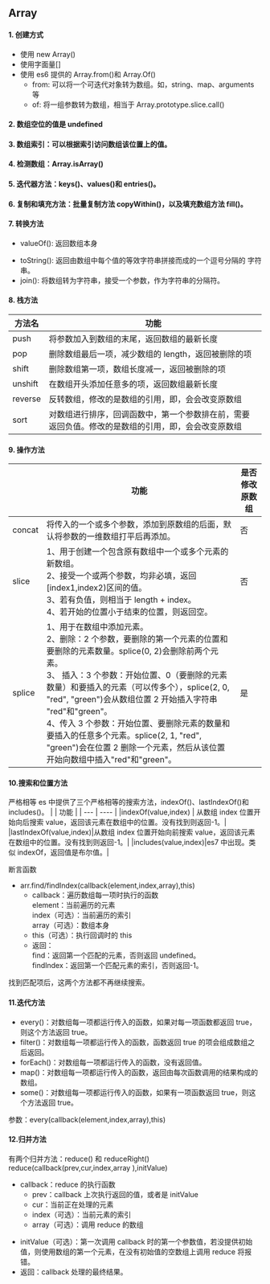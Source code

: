 ## Array

#### 1. 创建方式

- 使用 new Array()
- 使用字面量[]
- 使用 es6 提供的 Array.from()和 Array.Of()
  - from: 可以将一个可迭代对象转为数组。如，string、map、arguments 等
  * of: 将一组参数转为数组，相当于 Array.prototype.slice.call()

#### 2. 数组空位的值是 undefined

#### 3. 数组索引：可以根据索引访问数组该位置上的值。

#### 4. 检测数组：Array.isArray()

#### 5. 迭代器方法：keys()、values()和 entries()。

#### 6. 复制和填充方法：批量复制方法 copyWithin()，以及填充数组方法 fill()。

#### 7. 转换方法

- valueOf(): 返回数组本身

* toString(): 返回由数组中每个值的等效字符串拼接而成的一个逗号分隔的
  字符串。
* join(): 将数组转为字符串，接受一个参数，作为字符串的分隔符。

#### 8. 栈方法

| 方法名  | 功能                                                                                               |
| ------- | -------------------------------------------------------------------------------------------------- |
| push    | 将参数加入到数组的末尾，返回数组的最新长度                                                         |
| pop     | 删除数组最后一项，减少数组的 length，返回被删除的项                                                |
| shift   | 删除数组第一项，数组长度减一，返回被删除的项                                                       |
| unshift | 在数组开头添加任意多的项，返回数组最新长度                                                         |
| reverse | 反转数组，修改的是数组的引用，即，会会改变原数组                                                   |
| sort    | 对数组进行排序，回调函数中，第一个参数排在前，需要返回负值。修改的是数组的引用，即，会会改变原数组 |

#### 9. 操作方法

|        | 功能                                                                                                                                                                                                                                                                                                                                                                                                                                                                       | 是否修改原数组 |
| ------ | -------------------------------------------------------------------------------------------------------------------------------------------------------------------------------------------------------------------------------------------------------------------------------------------------------------------------------------------------------------------------------------------------------------------------------------------------------------------------- | -------------- |
| concat | 将传入的一个或多个参数，添加到原数组的后面，默认将参数的一维数组打平后再添加。                                                                                                                                                                                                                                                                                                                                                                                             | 否             |
| slice  | 1、用于创建一个包含原有数组中一个或多个元素的新数组。 <br/> 2、接受一个或两个参数，均非必填，返回[index1,index2)区间的值。<br/>3、若有负值，则相当于 length + index。 <br/> 4、若开始的位置小于结束的位置，则返回空。                                                                                                                                                                                                                                                      | 否             |
| splice | 1、用于在数组中添加元素。 <br/>2、删除：2 个参数，要删除的第一个元素的位置和要删除的元素数量。splice(0, 2)会删除前两个元素。 <br/> 3、 插入：3 个参数：开始位置、0（要删除的元素数量）和要插入的元素（可以传多个），splice(2, 0, "red", "green")会从数组位置 2 开始插入字符串 "red"和"green"。 <br/> 4、传入 3 个参数：开始位置、要删除元素的数量和要插入的任意多个元素。splice(2, 1, "red", "green")会在位置 2 删除一个元素，然后从该位置开始向数组中插入"red"和"green"。 | 是             |

#### 10.搜索和位置方法

严格相等
es 中提供了三个严格相等的搜索方法，indexOf()、lastIndexOf()和 includes()。
| | 功能 |
| --- | ---- |
|indexOf(value,index) | 从数组 index 位置开始向后搜索 value，返回该元素在数组中的位置。没有找到则返回-1。|
|lastIndexOf(value,index)|从数组 index 位置开始向前搜索 value，返回该元素在数组中的位置。没有找到则返回-1。|
|includes(value,index)|es7 中出现。类似 indexOf，返回值是布尔值。|

断言函数

- arr.find/findIndex(callback(element,index,array),this)
  - callback：遍历数组每一项时执行的函数  
     element：当前遍历的元素  
     index（可选）：当前遍历的索引  
     array（可选）：数组本身
  - this（可选）：执行回调时的 this
  * 返回：  
     find：返回第一个匹配的元素，否则返回 undefined。  
     findIndex：返回第一个匹配元素的索引，否则返回-1。

找到匹配项后，这两个方法都不再继续搜索。

#### 11.迭代方法

- every()：对数组每一项都运行传入的函数，如果对每一项函数都返回 true，则这个方法返回 true。
- filter()：对数组每一项都运行传入的函数，函数返回 true 的项会组成数组之后返回。
- forEach()：对数组每一项都运行传入的函数，没有返回值。
- map()：对数组每一项都运行传入的函数，返回由每次函数调用的结果构成的数组。
- some()：对数组每一项都运行传入的函数，如果有一项函数返回 true，则这个方法返回 true。

参数：every(callback(element,index,array),this)

#### 12.归并方法

有两个归并方法：reduce() 和 reduceRight()  
reduce(callback(prev,cur,index,array ),initValue)

- callback：reduce 的执行函数
  - prev：callback 上次执行返回的值，或者是 initValue
  - cur：当前正在处理的元素
  * index（可选）：当前元素的索引
  * array（可选）：调用 reduce 的数组

* initValue（可选）：第一次调用 callback 时的第一个参数值，若没提供初始值，则使用数组的第一个元素，在没有初始值的空数组上调用 reduce 将报错。
* 返回：callback 处理的最终结果。
